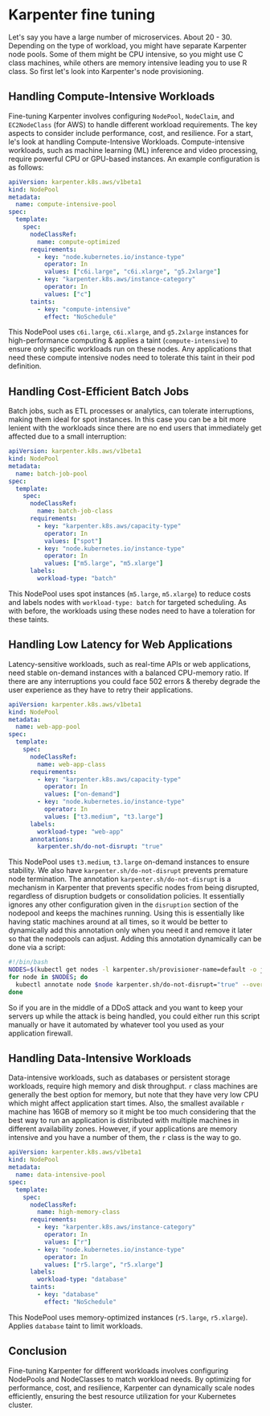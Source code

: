 # Karpenter fine tuning

Let's say you have a large number of microservices. About 20 - 30. Depending on the type of workload, you might have separate Karpenter node pools. Some of them might be CPU intensive, so you might use C class machines, while others are memory intensive leading you to use R class. So first let's look into Karpenter's node provisioning.

## Handling Compute-Intensive Workloads

Fine-tuning Karpenter involves configuring `NodePool`, `NodeClaim`, and `EC2NodeClass` (for AWS) to handle different workload requirements. The key aspects to consider include performance, cost, and resilience. For a start, le's look at handling Compute-Intensive Workloads. Compute-intensive workloads, such as machine learning (ML) inference and video processing, require powerful CPU or GPU-based instances. An example configuration is as follows:

```yaml
apiVersion: karpenter.k8s.aws/v1beta1
kind: NodePool
metadata:
  name: compute-intensive-pool
spec:
  template:
    spec:
      nodeClassRef:
        name: compute-optimized
      requirements:
        - key: "node.kubernetes.io/instance-type"
          operator: In
          values: ["c6i.large", "c6i.xlarge", "g5.2xlarge"]
        - key: "karpenter.k8s.aws/instance-category"
          operator: In
          values: ["c"]
      taints:
        - key: "compute-intensive"
          effect: "NoSchedule"
```

This NodePool uses `c6i.large`, `c6i.xlarge`, and `g5.2xlarge` instances for high-performance computing & applies a taint (`compute-intensive`) to ensure only specific workloads run on these nodes. Any applications that need these compute intensive nodes need to tolerate this taint in their pod definition.

## Handling Cost-Efficient Batch Jobs

Batch jobs, such as ETL processes or analytics, can tolerate interruptions, making them ideal for spot instances. In this case you can be a bit more lenient with the workloads since there are no end users that immediately get affected due to a small interruption:

```yaml
apiVersion: karpenter.k8s.aws/v1beta1
kind: NodePool
metadata:
  name: batch-job-pool
spec:
  template:
    spec:
      nodeClassRef:
        name: batch-job-class
      requirements:
        - key: "karpenter.k8s.aws/capacity-type"
          operator: In
          values: ["spot"]
        - key: "node.kubernetes.io/instance-type"
          operator: In
          values: ["m5.large", "m5.xlarge"]
      labels:
        workload-type: "batch"
```

This NodePool uses spot instances (`m5.large`, `m5.xlarge`) to reduce costs and labels nodes with `workload-type: batch` for targeted scheduling. As with before, the workloads using these nodes need to have a toleration for these taints.

## Handling Low Latency for Web Applications

Latency-sensitive workloads, such as real-time APIs or web applications, need stable on-demand instances with a balanced CPU-memory ratio. If there are any interruptions you could face 502 errors & thereby degrade the user experience as they have to retry their applications.

```yaml
apiVersion: karpenter.k8s.aws/v1beta1
kind: NodePool
metadata:
  name: web-app-pool
spec:
  template:
    spec:
      nodeClassRef:
        name: web-app-class
      requirements:
        - key: "karpenter.k8s.aws/capacity-type"
          operator: In
          values: ["on-demand"]
        - key: "node.kubernetes.io/instance-type"
          operator: In
          values: ["t3.medium", "t3.large"]
      labels:
        workload-type: "web-app"
      annotations:
        karpenter.sh/do-not-disrupt: "true"
```

This NodePool uses `t3.medium`, `t3.large` on-demand instances to ensure stability. We also have `karpenter.sh/do-not-disrupt` prevents premature node termination. The annotation `karpenter.sh/do-not-disrupt` is a mechanism in Karpenter that prevents specific nodes from being disrupted, regardless of disruption budgets or consolidation policies. It essentially ignores any other configuration given in the `disruption` section of the nodepool and keeps the machines running. Using this is essentially like having static machines around at all times, so it would be better to dynamically add this annotation only when you need it and remove it later so that the nodepools can adjust. Adding this annotation dynamically can be done via a script:

```bash
#!/bin/bash
NODES=$(kubectl get nodes -l karpenter.sh/provisioner-name=default -o jsonpath='{.items[*].metadata.name}')
for node in $NODES; do
  kubectl annotate node $node karpenter.sh/do-not-disrupt="true" --overwrite
done
```

So if you are in the middle of a DDoS attack and you want to keep your servers up while the attack is being handled, you could either run this script manually or have it automated by whatever tool you used as your application firewall.

## Handling Data-Intensive Workloads

Data-intensive workloads, such as databases or persistent storage workloads, require high memory and disk throughput. `r` class machines are generally the best option for memory, but note that they have very low CPU which might affect application start times. Also, the smallest available `r` machine has 16GB of memory so it might be too much considering that the best way to run an application is distributed with multiple machines in different availability zones. However, if your applications are memory intensive and you have a number of them, the `r` class is the way to go.

```yaml
apiVersion: karpenter.k8s.aws/v1beta1
kind: NodePool
metadata:
  name: data-intensive-pool
spec:
  template:
    spec:
      nodeClassRef:
        name: high-memory-class
      requirements:
        - key: "karpenter.k8s.aws/instance-category"
          operator: In
          values: ["r"]
        - key: "node.kubernetes.io/instance-type"
          operator: In
          values: ["r5.large", "r5.xlarge"]
      labels:
        workload-type: "database"
      taints:
        - key: "database"
          effect: "NoSchedule"
```

This NodePool uses memory-optimized instances (`r5.large`, `r5.xlarge`). Applies `database` taint to limit workloads.

## Conclusion
Fine-tuning Karpenter for different workloads involves configuring NodePools and NodeClasses to match workload needs. By optimizing for performance, cost, and resilience, Karpenter can dynamically scale nodes efficiently, ensuring the best resource utilization for your Kubernetes cluster.

